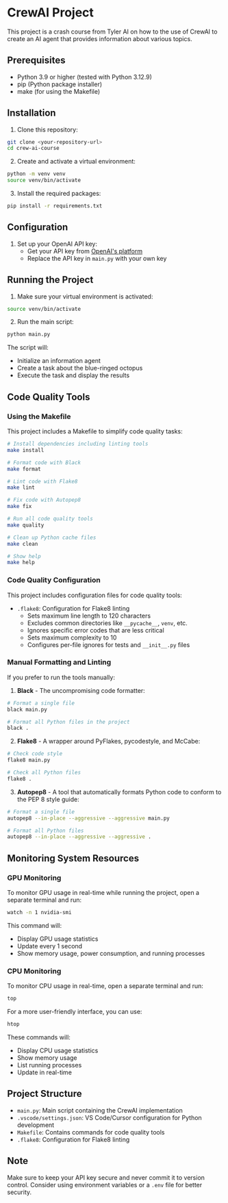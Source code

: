 # CrewAI Project

This project is a crash course from Tyler AI on how to the use of CrewAI to create an AI agent that provides information about various topics.

## Prerequisites

- Python 3.9 or higher (tested with Python 3.12.9)
- pip (Python package installer)
- make (for using the Makefile)

## Installation

1. Clone this repository:
```bash
git clone <your-repository-url>
cd crew-ai-course
```

2. Create and activate a virtual environment:
```bash
python -m venv venv
source venv/bin/activate
```

3. Install the required packages:
```bash
pip install -r requirements.txt
```

## Configuration

1. Set up your OpenAI API key:
   - Get your API key from [OpenAI's platform](https://platform.openai.com/api-keys)
   - Replace the API key in `main.py` with your own key

## Running the Project

1. Make sure your virtual environment is activated:
```bash
source venv/bin/activate
```

2. Run the main script:
```bash
python main.py
```

The script will:
- Initialize an information agent
- Create a task about the blue-ringed octopus
- Execute the task and display the results

## Code Quality Tools

### Using the Makefile

This project includes a Makefile to simplify code quality tasks:

```bash
# Install dependencies including linting tools
make install

# Format code with Black
make format

# Lint code with Flake8
make lint

# Fix code with Autopep8
make fix

# Run all code quality tools
make quality

# Clean up Python cache files
make clean

# Show help
make help
```

### Code Quality Configuration

This project includes configuration files for code quality tools:

- `.flake8`: Configuration for Flake8 linting
  - Sets maximum line length to 120 characters
  - Excludes common directories like `__pycache__`, `venv`, etc.
  - Ignores specific error codes that are less critical
  - Sets maximum complexity to 10
  - Configures per-file ignores for tests and `__init__.py` files

### Manual Formatting and Linting

If you prefer to run the tools manually:

1. **Black** - The uncompromising code formatter:
```bash
# Format a single file
black main.py

# Format all Python files in the project
black .
```

2. **Flake8** - A wrapper around PyFlakes, pycodestyle, and McCabe:
```bash
# Check code style
flake8 main.py

# Check all Python files
flake8 .
```

3. **Autopep8** - A tool that automatically formats Python code to conform to the PEP 8 style guide:
```bash
# Format a single file
autopep8 --in-place --aggressive --aggressive main.py

# Format all Python files
autopep8 --in-place --aggressive --aggressive .
```

## Monitoring System Resources

### GPU Monitoring

To monitor GPU usage in real-time while running the project, open a separate terminal and run:
```bash
watch -n 1 nvidia-smi
```

This command will:
- Display GPU usage statistics
- Update every 1 second
- Show memory usage, power consumption, and running processes

### CPU Monitoring

To monitor CPU usage in real-time, open a separate terminal and run:
```bash
top
```

For a more user-friendly interface, you can use:
```bash
htop
```

These commands will:
- Display CPU usage statistics
- Show memory usage
- List running processes
- Update in real-time

## Project Structure

- `main.py`: Main script containing the CrewAI implementation
- `.vscode/settings.json`: VS Code/Cursor configuration for Python development
- `Makefile`: Contains commands for code quality tools
- `.flake8`: Configuration for Flake8 linting

## Note

Make sure to keep your API key secure and never commit it to version control. 
Consider using environment variables or a `.env` file for better security. 